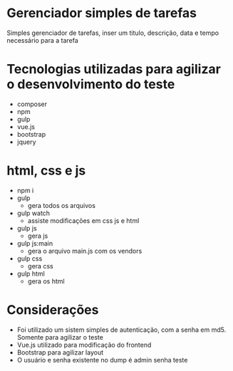 # Gerenciador simples de tarefas
Simples gerenciador de tarefas, inser um titulo, descrição, data e tempo necessário para a tarefa

# Tecnologias utilizadas para agilizar o desenvolvimento do teste
* composer
* npm
* gulp
* vue.js
* bootstrap
* jquery

# html, css e js
* npm i
* gulp 
  - gera todos os arquivos
* gulp watch
  - assiste modificações em css js e html
* gulp js 
  - gera js
* gulp js:main 
  - gera o arquivo main.js com os vendors
* gulp css
  - gera css
* gulp html 
  - gera os html

# Considerações
* Foi utilizado um sistem simples de autenticação, com a senha em md5. Somente para agilizar o teste
* Vue.js utilizado para modificação do frontend
* Bootstrap para agilizar layout
* O usuário e senha existente no dump é admin senha teste